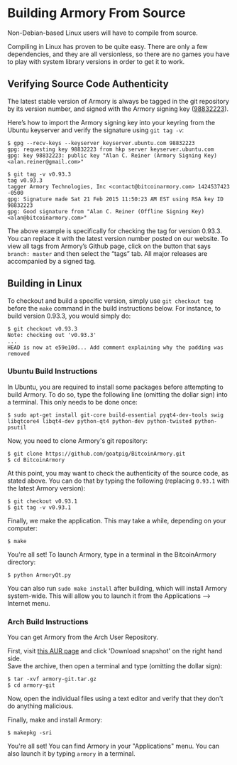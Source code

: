 # Building Armory From Source

Non-Debian-based Linux users will have to compile from source.

Compiling in Linux has proven to be quite easy. There are only a few dependencies, and they are all versionless, so there are no games you have to play with system library versions in order to get it to work.

## Verifying Source Code Authenticity

The latest stable version of Armory is always be tagged in the git repository by its version number, and signed with the Armory signing key ([98832223](https://pgp.mit.edu/pks/lookup?op=vindex&search=0x4AB16AEA98832223)).

Here’s how to import the Armory signing key into your keyring from the Ubuntu keyserver and verify the signature using `git tag -v`:

```
$ gpg --recv-keys --keyserver keyserver.ubuntu.com 98832223
gpg: requesting key 98832223 from hkp server keyserver.ubuntu.com
gpg: key 98832223: public key "Alan C. Reiner (Armory Signing Key) <alan.reiner@gmail.com>"

$ git tag -v v0.93.3
tag v0.93.3
tagger Armory Technologies, Inc <contact@bitcoinarmory.com> 1424537423 -0500
gpg: Signature made Sat 21 Feb 2015 11:50:23 AM EST using RSA key ID 98832223
gpg: Good signature from "Alan C. Reiner (Offline Signing Key) <alan@bitcoinarmory.com>"
```

The above example is specifically for checking the tag for version 0.93.3. You can replace it with the latest version number posted on our website. To view all tags from Armory’s Github page, click on the button that says `branch: master` and then select the “tags” tab. All major releases are accompanied by a signed tag.

## Building in Linux

To checkout and build a specific version, simply use `git checkout tag` before the `make` command in the build instructions below. For instance, to build version 0.93.3, you would simply do:

```
$ git checkout v0.93.3
Note: checking out 'v0.93.3'
...
HEAD is now at e59e10d... Add comment explaining why the padding was removed
```

### Ubuntu Build Instructions

In Ubuntu, you are required to install some packages before attempting to build Armory. To do so, type the following line (omitting the dollar sign) into a terminal. This only needs to be done once:

    $ sudo apt-get install git-core build-essential pyqt4-dev-tools swig libqtcore4 libqt4-dev python-qt4 python-dev python-twisted python-psutil

Now, you need to clone Armory's git repository:

    $ git clone https://github.com/goatpig/BitcoinArmory.git
    $ cd BitcoinArmory

At this point, you may want to check the authenticity of the source code, as stated above. You can do that by typing the following (replacing `0.93.1` with the latest Armory version):

    $ git checkout v0.93.1
    $ git tag -v v0.93.1

Finally, we make the application. This may take a while, depending on your computer:

    $ make

You're all set! To launch Armory, type in a terminal in the BitcoinArmory directory:

    $ python ArmoryQt.py

You can also run `sudo make install` after building, which will install Armory system-wide. This will allow you to launch it from the Applications –> Internet menu.


### Arch Build Instructions

You can get Armory from the Arch User Repository.

First, visit [this AUR page](https://aur.archlinux.org/packages/armory-git/) and click 'Download snapshot' on the right hand side.  
Save the archive, then open a terminal and type (omitting the dollar sign):

    $ tar -xvf armory-git.tar.gz
    $ cd armory-git

Now, open the individual files using a text editor and verify that they don't do anything malicious.

Finally, make and install Armory:

    $ makepkg -sri

You're all set! You can find Armory in your "Applications" menu. You can also launch it by typing `armory` in a terminal.
